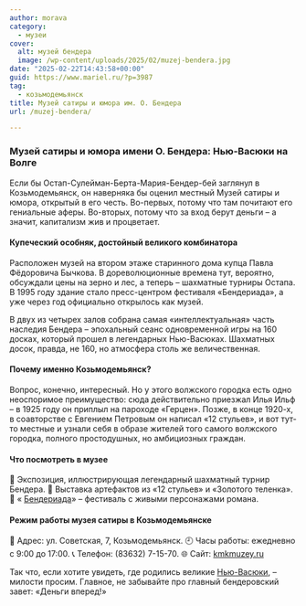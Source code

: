 ```yaml
---
author: morava
category:
  - музеи
cover:
  alt: музей бендера
  image: /wp-content/uploads/2025/02/muzej-bendera.jpg
date: "2025-02-22T14:43:58+00:00"
guid: https://www.mariel.ru/?p=3987
tag:
  - козьмодемьянск
title: Музей сатиры и юмора им. О. Бендера
url: /muzej-bendera/

---
```

### **Музей сатиры и юмора имени О. Бендера: Нью-Васюки на Волге**

Если бы Остап-Сулейман-Берта-Мария-Бендер-бей заглянул в Козьмодемьянск, он наверняка бы оценил местный Музей сатиры и юмора, открытый в его честь. Во-первых, потому что там почитают его гениальные аферы. Во-вторых, потому что за вход берут деньги – а значит, капитализм жив и процветает.

#### **Купеческий особняк, достойный великого комбинатора**

Расположен музей на втором этаже старинного дома купца Павла Фёдоровича Бычкова. В дореволюционные времена тут, вероятно, обсуждали цены на зерно и лес, а теперь – шахматные турниры Остапа. В 1995 году здание стало пресс-центром фестиваля «Бендериада», а уже через год официально открылось как музей.

В двух из четырех залов собрана самая «интеллектуальная» часть наследия Бендера – эпохальный сеанс одновременной игры на 160 досках, который прошел в легендарных Нью-Васюках. Шахматных досок, правда, не 160, но атмосфера столь же величественная.

#### **Почему именно Козьмодемьянск?**

Вопрос, конечно, интересный. Но у этого волжского городка есть одно неоспоримое преимущество: сюда действительно приезжал Илья Ильф – в 1925 году он приплыл на пароходе «Герцен». Позже, в конце 1920-х, в соавторстве с Евгением Петровым он написал «12 стульев», и вот тут-то местные и узнали себя в образе жителей того самого волжского городка, полного простодушных, но амбициозных граждан.

#### **Что посмотреть в музее**

📍 Экспозиция, иллюстрирующая легендарный шахматный турнир Бендера.
📍 Выставка артефактов из «12 стульев» и «Золотого теленка».
📍 « [Бендериада](/benderiada-2024/)» – фестиваль с живыми персонажами романа.

#### **Режим работы музея сатиры в Козьмодемьянске**

📌 Адрес: ул. Советская, 7, Козьмодемьянск.
🕘 Часы работы: ежедневно с 9:00 до 17:00.
📞 Телефон: (83632) 7-15-70.
🌐 Сайт: [kmkmuzey.ru](http://kmkmuzey.ru)

Так что, если хотите увидеть, где родились великие [Нью-Васюки](/chat-marij-el/), – милости просим. Главное, не забывайте про главный бендеровский завет: «Деньги вперед!»
